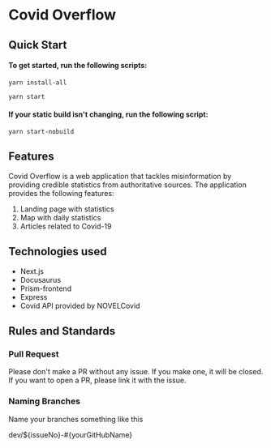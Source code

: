 # Covid Overflow

## Quick Start

#### To get started, run the following scripts:

`yarn install-all`

`yarn start`

#### If your static build isn't changing, run the following script:

`yarn start-nobuild`

## Features

Covid Overflow is a web application that tackles misinformation by providing credible statistics from authoritative sources.
The application provides the following features:

1. Landing page with statistics
2. Map with daily statistics
3. Articles related to Covid-19

## Technologies used
- Next.js 
- Docusaurus
- Prism-frontend
- Express
- Covid API provided by NOVELCovid 

## Rules and Standards

### Pull Request

Please don't make a PR without any issue. If you make one, it will be closed. If you want to open a PR, please link it with the issue.

### Naming Branches

Name your branches something like this

dev/\${issueNo}-#{yourGitHubName}
